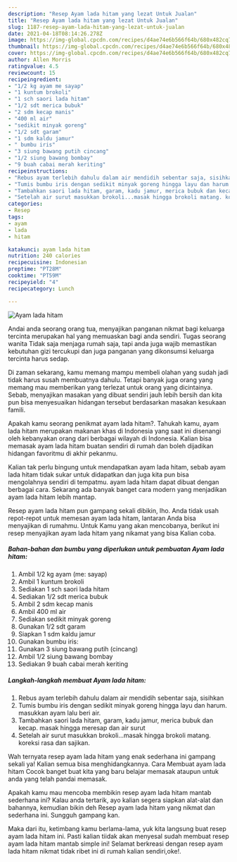 ```yaml
---
description: "Resep Ayam lada hitam yang lezat Untuk Jualan"
title: "Resep Ayam lada hitam yang lezat Untuk Jualan"
slug: 1187-resep-ayam-lada-hitam-yang-lezat-untuk-jualan
date: 2021-04-18T08:14:26.278Z
image: https://img-global.cpcdn.com/recipes/d4ae74e6b566f64b/680x482cq70/ayam-lada-hitam-foto-resep-utama.jpg
thumbnail: https://img-global.cpcdn.com/recipes/d4ae74e6b566f64b/680x482cq70/ayam-lada-hitam-foto-resep-utama.jpg
cover: https://img-global.cpcdn.com/recipes/d4ae74e6b566f64b/680x482cq70/ayam-lada-hitam-foto-resep-utama.jpg
author: Allen Morris
ratingvalue: 4.5
reviewcount: 15
recipeingredient:
- "1/2 kg ayam me sayap"
- "1 kuntum brokoli"
- "1 sch saori lada hitam"
- "1/2 sdt merica bubuk"
- "2 sdm kecap manis"
- "400 ml air"
- "sedikit minyak goreng"
- "1/2 sdt garam"
- "1 sdm kaldu jamur"
- " bumbu iris"
- "3 siung bawang putih cincang"
- "1/2 siung bawang bombay"
- "9 buah cabai merah keriting"
recipeinstructions:
- "Rebus ayam terlebih dahulu dalam air mendidih sebentar saja, sisihkan"
- "Tumis bumbu iris dengan sedikit minyak goreng hingga layu dan harum. masukkan ayam lalu beri air."
- "Tambahkan saori lada hitam, garam, kadu jamur, merica bubuk dan kecap. masak hingga meresap dan air surut"
- "Setelah air surut masukkan brokoli...masak hingga brokoli matang. koreksi rasa dan sajikan."
categories:
- Resep
tags:
- ayam
- lada
- hitam

katakunci: ayam lada hitam 
nutrition: 240 calories
recipecuisine: Indonesian
preptime: "PT28M"
cooktime: "PT59M"
recipeyield: "4"
recipecategory: Lunch

---
```



![Ayam lada hitam](https://img-global.cpcdn.com/recipes/d4ae74e6b566f64b/680x482cq70/ayam-lada-hitam-foto-resep-utama.jpg)

Andai anda seorang orang tua, menyajikan panganan nikmat bagi keluarga tercinta merupakan hal yang memuaskan bagi anda sendiri. Tugas seorang  wanita Tidak saja menjaga rumah saja, tapi anda juga wajib memastikan kebutuhan gizi tercukupi dan juga panganan yang dikonsumsi keluarga tercinta harus sedap.

Di zaman  sekarang, kamu memang mampu membeli olahan yang sudah jadi tidak harus susah membuatnya dahulu. Tetapi banyak juga orang yang memang mau memberikan yang terlezat untuk orang yang dicintainya. Sebab, menyajikan masakan yang dibuat sendiri jauh lebih bersih dan kita pun bisa menyesuaikan hidangan tersebut berdasarkan masakan kesukaan famili. 



Apakah kamu seorang penikmat ayam lada hitam?. Tahukah kamu, ayam lada hitam merupakan makanan khas di Indonesia yang saat ini disenangi oleh kebanyakan orang dari berbagai wilayah di Indonesia. Kalian bisa memasak ayam lada hitam buatan sendiri di rumah dan boleh dijadikan hidangan favoritmu di akhir pekanmu.

Kalian tak perlu bingung untuk mendapatkan ayam lada hitam, sebab ayam lada hitam tidak sukar untuk didapatkan dan juga kita pun bisa mengolahnya sendiri di tempatmu. ayam lada hitam dapat dibuat dengan berbagai cara. Sekarang ada banyak banget cara modern yang menjadikan ayam lada hitam lebih mantap.

Resep ayam lada hitam pun gampang sekali dibikin, lho. Anda tidak usah repot-repot untuk memesan ayam lada hitam, lantaran Anda bisa menyajikan di rumahmu. Untuk Kamu yang akan mencobanya, berikut ini resep menyajikan ayam lada hitam yang nikamat yang bisa Kalian coba.

<!--inarticleads1-->

##### Bahan-bahan dan bumbu yang diperlukan untuk pembuatan Ayam lada hitam:

1. Ambil 1/2 kg ayam (me: sayap)
1. Ambil 1 kuntum brokoli
1. Sediakan 1 sch saori lada hitam
1. Sediakan 1/2 sdt merica bubuk
1. Ambil 2 sdm kecap manis
1. Ambil 400 ml air
1. Sediakan sedikit minyak goreng
1. Gunakan 1/2 sdt garam
1. Siapkan 1 sdm kaldu jamur
1. Gunakan  bumbu iris:
1. Gunakan 3 siung bawang putih (cincang)
1. Ambil 1/2 siung bawang bombay
1. Sediakan 9 buah cabai merah keriting




<!--inarticleads2-->

##### Langkah-langkah membuat Ayam lada hitam:

1. Rebus ayam terlebih dahulu dalam air mendidih sebentar saja, sisihkan
1. Tumis bumbu iris dengan sedikit minyak goreng hingga layu dan harum. masukkan ayam lalu beri air.
1. Tambahkan saori lada hitam, garam, kadu jamur, merica bubuk dan kecap. masak hingga meresap dan air surut
1. Setelah air surut masukkan brokoli...masak hingga brokoli matang. koreksi rasa dan sajikan.




Wah ternyata resep ayam lada hitam yang enak sederhana ini gampang sekali ya! Kalian semua bisa menghidangkannya. Cara Membuat ayam lada hitam Cocok banget buat kita yang baru belajar memasak ataupun untuk anda yang telah pandai memasak.

Apakah kamu mau mencoba membikin resep ayam lada hitam mantab sederhana ini? Kalau anda tertarik, ayo kalian segera siapkan alat-alat dan bahannya, kemudian bikin deh Resep ayam lada hitam yang nikmat dan sederhana ini. Sungguh gampang kan. 

Maka dari itu, ketimbang kamu berlama-lama, yuk kita langsung buat resep ayam lada hitam ini. Pasti kalian tiidak akan menyesal sudah membuat resep ayam lada hitam mantab simple ini! Selamat berkreasi dengan resep ayam lada hitam nikmat tidak ribet ini di rumah kalian sendiri,oke!.

